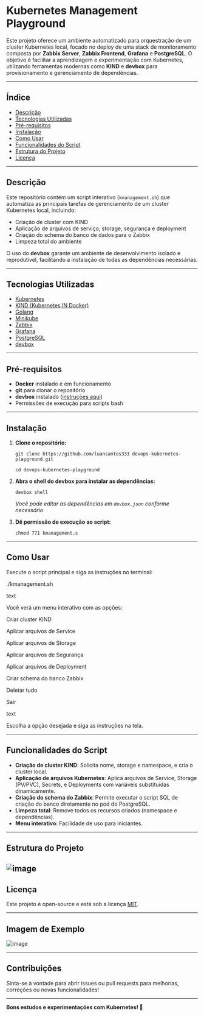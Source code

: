# Kubernetes Management Playground

Este projeto oferece um ambiente automatizado para orquestração de um cluster Kubernetes local, focado no deploy de uma stack de monitoramento composta por **Zabbix Server**, **Zabbix Frontend**, **Grafana** e **PostgreSQL**. O objetivo é facilitar a aprendizagem e experimentação com Kubernetes, utilizando ferramentas modernas como **KIND** e **devbox** para provisionamento e gerenciamento de dependências.

---

## Índice

- [Descrição](#descrição)
- [Tecnologias Utilizadas](#tecnologias-utilizadas)
- [Pré-requisitos](#pré-requisitos)
- [Instalação](#instalação)
- [Como Usar](#como-usar)
- [Funcionalidades do Script](#funcionalidades-do-script)
- [Estrutura do Projeto](#estrutura-do-projeto)
- [Licença](#licença)

---

## Descrição

Este repositório contém um script interativo (`kmanagement.sh`) que automatiza as principais tarefas de gerenciamento de um cluster Kubernetes local, incluindo:

- Criação de cluster com KIND
- Aplicação de arquivos de serviço, storage, segurança e deployment
- Criação do schema do banco de dados para o Zabbix
- Limpeza total do ambiente

O uso do **devbox** garante um ambiente de desenvolvimento isolado e reprodutível, facilitando a instalação de todas as dependências necessárias.

---

## Tecnologias Utilizadas

- [Kubernetes](https://kubernetes.io/)
- [KIND (Kubernetes IN Docker)](https://kind.sigs.k8s.io/)
- [Golang](https://golang.org/)
- [Minikube](https://minikube.sigs.k8s.io/)
- [Zabbix](https://www.zabbix.com/)
- [Grafana](https://grafana.com/)
- [PostgreSQL](https://www.postgresql.org/)
- [devbox](https://www.jetify.com/devbox/)

---

## Pré-requisitos

- **Docker** instalado e em funcionamento
- **git** para clonar o repositório
- **devbox** instalado ([instruções aqui](https://github.com/jetify-com/devbox))
- Permissões de execução para scripts bash

---

## Instalação

1. **Clone o repositório:**
        
    
    `git clone https://github.com/luansantos333 devops-kubernetes-playground.git`
    
    `cd devops-kubernetes-playground`

2. **Abra o shell do devbox para instalar as dependências:**


    `devbox shell`


    *Você pode editar as dependências em `devbox.json` conforme necessário*

3. **Dê permissão de execução ao script:**


    `chmod 771 kmanagement.s`

---

## Como Usar

Execute o script principal e siga as instruções no terminal:

./kmanagement.sh

text

Você verá um menu interativo com as opções:

Criar cluster KIND

Aplicar arquivos de Service

Aplicar arquivos de Storage

Aplicar arquivos de Segurança

Aplicar arquivos de Deployment

Criar schema do banco Zabbix

Deletar tudo

Sair

text

Escolha a opção desejada e siga as instruções na tela.

---

## Funcionalidades do Script

- **Criação de cluster KIND**: Solicita nome, storage e namespace, e cria o cluster local.
- **Aplicação de arquivos Kubernetes**: Aplica arquivos de Service, Storage (PV/PVC), Secrets, e Deployments com variáveis substituídas dinamicamente.
- **Criação do schema do Zabbix**: Permite executar o script SQL de criação do banco diretamente no pod do PostgreSQL.
- **Limpeza total**: Remove todos os recursos criados (namespace e dependências).
- **Menu interativo**: Facilidade de uso para iniciantes.

---

## Estrutura do Projeto

![image](/devops-kubernetes-playground/images/filestructuretree.png)
---

## Licença

Este projeto é open-source e está sob a licença [MIT](LICENSE).

---

## Imagem de Exemplo

![image](/devops-kubernetes-playground/images/default.png)

---

## Contribuições

Sinta-se à vontade para abrir issues ou pull requests para melhorias, correções ou novas funcionalidades!

---

**Bons estudos e experimentações com Kubernetes! 🚀**